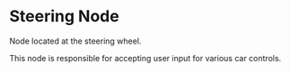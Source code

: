 Steering Node
============
Node located at the steering wheel.

This node is responsible for accepting user input for various car controls.
